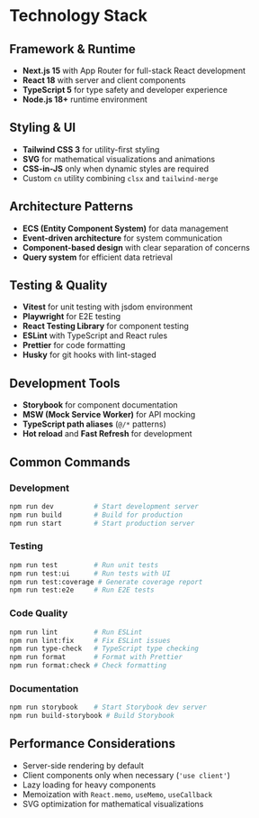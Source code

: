 # Technology Stack

## Framework & Runtime
- **Next.js 15** with App Router for full-stack React development
- **React 18** with server and client components
- **TypeScript 5** for type safety and developer experience
- **Node.js 18+** runtime environment

## Styling & UI
- **Tailwind CSS 3** for utility-first styling
- **SVG** for mathematical visualizations and animations
- **CSS-in-JS** only when dynamic styles are required
- Custom `cn` utility combining `clsx` and `tailwind-merge`

## Architecture Patterns
- **ECS (Entity Component System)** for data management
- **Event-driven architecture** for system communication
- **Component-based design** with clear separation of concerns
- **Query system** for efficient data retrieval

## Testing & Quality
- **Vitest** for unit testing with jsdom environment
- **Playwright** for E2E testing
- **React Testing Library** for component testing
- **ESLint** with TypeScript and React rules
- **Prettier** for code formatting
- **Husky** for git hooks with lint-staged

## Development Tools
- **Storybook** for component documentation
- **MSW (Mock Service Worker)** for API mocking
- **TypeScript path aliases** (`@/*` patterns)
- **Hot reload** and **Fast Refresh** for development

## Common Commands

### Development
```bash
npm run dev          # Start development server
npm run build        # Build for production
npm run start        # Start production server
```

### Testing
```bash
npm run test         # Run unit tests
npm run test:ui      # Run tests with UI
npm run test:coverage # Generate coverage report
npm run test:e2e     # Run E2E tests
```

### Code Quality
```bash
npm run lint         # Run ESLint
npm run lint:fix     # Fix ESLint issues
npm run type-check   # TypeScript type checking
npm run format       # Format with Prettier
npm run format:check # Check formatting
```

### Documentation
```bash
npm run storybook    # Start Storybook dev server
npm run build-storybook # Build Storybook
```

## Performance Considerations
- Server-side rendering by default
- Client components only when necessary (`'use client'`)
- Lazy loading for heavy components
- Memoization with `React.memo`, `useMemo`, `useCallback`
- SVG optimization for mathematical visualizations
